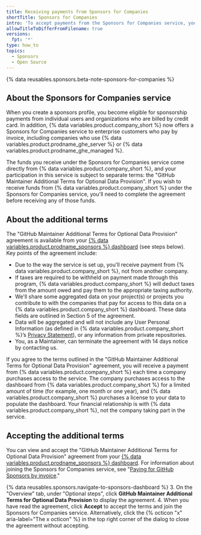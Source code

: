 ```yaml
---
title: Receiving payments from Sponsors for Companies
shortTitle: Sponsors for Companies
intro: 'To accept payments from the Sponsors for Companies service, you must accept some additional terms.'
allowTitleToDifferFromFilename: true
versions:
  fpt: '*'
type: how_to
topics:
  - Sponsors
  - Open Source
---
```


{% data reusables.sponsors.beta-note-sponsors-for-companies %}

## About the Sponsors for Companies service

When you create a sponsors profile, you become eligible for sponsorship payments from individual users and organizations who are billed by credit card. In addition, {% data variables.product.company_short %} now offers a Sponsors for Companies service to enterprise customers who pay by invoice, including companies who use {% data variables.product.prodname_ghe_server %} or {% data variables.product.prodname_ghe_managed %}.

 The funds you receive under the Sponsors for Companies service come directly from {% data variables.product.company_short %}, and your participation in this service is subject to separate terms: the "GitHub Maintainer Additional Terms for Optional Data Provision". If you wish to receive funds from {% data variables.product.company_short %} under the Sponsors for Companies service, you'll need to complete the agreement before receiving any of those funds.

## About the additional terms

The "GitHub Maintainer Additional Terms for Optional Data Provision" agreement is available from your [{% data variables.product.prodname_sponsors %} dashboard](https://github.com/sponsors/accounts) (see steps below). Key points of the agreement include:

* Due to the way the service is set up, you'll receive payment from {% data variables.product.company_short %}, not from another company.
* If taxes are required to be withheld on payment made through this program, {% data variables.product.company_short %} will deduct taxes from the amount owed and pay them to the appropriate taxing authority.
* We'll share some aggregated data on your project(s) or projects you contribute to with the companies that pay for access to this data on a {% data variables.product.company_short %} dashboard. These data fields are outlined in Section 5 of the agreement.
* Data will be aggregated and will not include any User Personal Information (as defined in {% data variables.product.company_short %}’s [Privacy Statement](/github/site-policy/github-privacy-statement)), or any information from private repositories.
* You, as a Maintainer, can terminate the agreement with 14 days notice by contacting us.

If you agree to the terms outlined in the "GitHub Maintainer Additional Terms for Optional Data Provision" agreement, you will receive a payment from {% data variables.product.company_short %} each time a company purchases access to the service. The company purchases access to the dashboard from {% data variables.product.company_short %} for a limited amount of time (for example, one month or one year), and {% data variables.product.company_short %} purchases a license to your data to populate the dashboard. Your financial relationship is with {% data variables.product.company_short %}, not the company taking part in the service.

## Accepting the additional terms

You can view and accept the "GitHub Maintainer Additional Terms for Optional Data Provision" agreement from your [{% data variables.product.prodname_sponsors %} dashboard](https://github.com/sponsors/accounts). For information about joining the Sponsors for Companies service, see "[Paying for GitHub Sponsors by invoice](/sponsors/sponsoring-open-source-contributors/paying-for-github-sponsors-by-invoice)."

{% data reusables.sponsors.navigate-to-sponsors-dashboard %}
3. On the "Overview" tab, under "Optional steps", click **GitHub Maintainer Additional Terms for Optional Data Provision** to display the agreement.
4. When you have read the agreement, click **Accept** to accept the terms and join the Sponsors for Companies service. Alternatively, click the {% octicon "x" aria-label="The x octicon" %} in the top right corner of the dialog to close the agreement without accepting.
